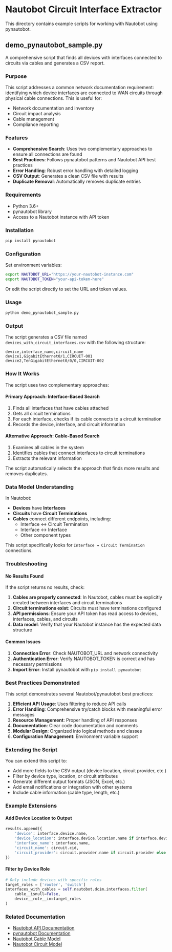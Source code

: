 # Nautobot Circuit Interface Extractor

This directory contains example scripts for working with Nautobot using pynautobot.

## demo_pynautobot_sample.py

A comprehensive script that finds all devices with interfaces connected to circuits via cables and generates a CSV report.

### Purpose

This script addresses a common network documentation requirement: identifying which device interfaces are connected to WAN circuits through physical cable connections. This is useful for:

- Network documentation and inventory
- Circuit impact analysis
- Cable management
- Compliance reporting

### Features

- **Comprehensive Search**: Uses two complementary approaches to ensure all connections are found
- **Best Practices**: Follows pynautobot patterns and Nautobot API best practices
- **Error Handling**: Robust error handling with detailed logging
- **CSV Output**: Generates a clean CSV file with results
- **Duplicate Removal**: Automatically removes duplicate entries

### Requirements

- Python 3.6+
- pynautobot library
- Access to a Nautobot instance with API token

### Installation

```bash
pip install pynautobot
```

### Configuration

Set environment variables:

```bash
export NAUTOBOT_URL="https://your-nautobot-instance.com"
export NAUTOBOT_TOKEN="your-api-token-here"
```

Or edit the script directly to set the URL and token values.

### Usage

```bash
python demo_pynautobot_sample.py
```

### Output

The script generates a CSV file named `devices_with_circuit_interfaces.csv` with the following structure:

```csv
device,interface_name,circuit_name
device1,GigabitEthernet0/1,CIRCUIT-001
device2,TenGigabitEthernet0/0/0,CIRCUIT-002
```

### How It Works

The script uses two complementary approaches:

#### Primary Approach: Interface-Based Search
1. Finds all interfaces that have cables attached
2. Gets all circuit terminations
3. For each interface, checks if its cable connects to a circuit termination
4. Records the device, interface, and circuit information

#### Alternative Approach: Cable-Based Search
1. Examines all cables in the system
2. Identifies cables that connect interfaces to circuit terminations
3. Extracts the relevant information

The script automatically selects the approach that finds more results and removes duplicates.

### Data Model Understanding

In Nautobot:
- **Devices** have **Interfaces**
- **Circuits** have **Circuit Terminations**
- **Cables** connect different endpoints, including:
  - Interface ↔ Circuit Termination
  - Interface ↔ Interface
  - Other component types

This script specifically looks for `Interface ↔ Circuit Termination` connections.

### Troubleshooting

#### No Results Found

If the script returns no results, check:

1. **Cables are properly connected**: In Nautobot, cables must be explicitly created between interfaces and circuit terminations
2. **Circuit terminations exist**: Circuits must have terminations configured
3. **API permissions**: Ensure your API token has read access to devices, interfaces, cables, and circuits
4. **Data model**: Verify that your Nautobot instance has the expected data structure

#### Common Issues

1. **Connection Error**: Check NAUTOBOT_URL and network connectivity
2. **Authentication Error**: Verify NAUTOBOT_TOKEN is correct and has necessary permissions
3. **Import Error**: Install pynautobot with `pip install pynautobot`

### Best Practices Demonstrated

This script demonstrates several Nautobot/pynautobot best practices:

1. **Efficient API Usage**: Uses filtering to reduce API calls
2. **Error Handling**: Comprehensive try/catch blocks with meaningful error messages
3. **Resource Management**: Proper handling of API responses
4. **Documentation**: Clear code documentation and comments
5. **Modular Design**: Organized into logical methods and classes
6. **Configuration Management**: Environment variable support

### Extending the Script

You can extend this script to:

- Add more fields to the CSV output (device location, circuit provider, etc.)
- Filter by device type, location, or circuit attributes
- Generate different output formats (JSON, Excel, etc.)
- Add email notifications or integration with other systems
- Include cable information (cable type, length, etc.)

### Example Extensions

#### Add Device Location to Output

```python
results.append({
    'device': interface.device.name,
    'device_location': interface.device.location.name if interface.device.location else 'N/A',
    'interface_name': interface.name,
    'circuit_name': circuit.cid,
    'circuit_provider': circuit.provider.name if circuit.provider else 'N/A'
})
```

#### Filter by Device Role

```python
# Only include devices with specific roles
target_roles = ['router', 'switch']
interfaces_with_cables = self.nautobot.dcim.interfaces.filter(
    cable__isnull=False,
    device__role__in=target_roles
)
```

### Related Documentation

- [Nautobot API Documentation](https://nautobot.readthedocs.io/en/stable/user-guide/platform-functionality/rest-api/)
- [pynautobot Documentation](https://pynautobot.readthedocs.io/)
- [Nautobot Cable Model](https://nautobot.readthedocs.io/en/stable/user-guide/core-data-model/dcim/cable/)
- [Nautobot Circuit Model](https://nautobot.readthedocs.io/en/stable/user-guide/core-data-model/circuits/)
